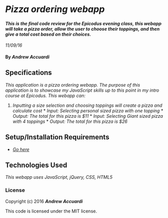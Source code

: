 # _Pizza ordering webapp_

#### _This is the final code review for the Epicodus evening class, this webapp will take a pizza order, allow the user to choose their toppings, and then give a total cost based on their choices._
_11/09/16_

#### By _**Andrew Accuardi**_

## Specifications

 _This application is a pizza ordering webapp. The purpose of this application is to showcase my JavaScript skills up to this point in my intro course at Epicodus. This webapp can:_
  1. _Inputting a size selection and choosing toppings will create a pizza and calculate cost_
    * _Input: Selecting personal sized pizza with one topping_
    * _Output: The total for this pizza is $11_
    * _Input: Selecting Giant sized pizza with 4 toppings_
    * _Output: The total for this pizza is $26_

## Setup/Installation Requirements

* _[Go here](https://buildmybackpack.com/pizza)_

## Technologies Used

_This webapp uses JavaScript, jQuery, CSS, HTML5_

### License

Copyright (c) 2016 **_Andrew Accuardi_**

This code is licensed under the MIT license.
